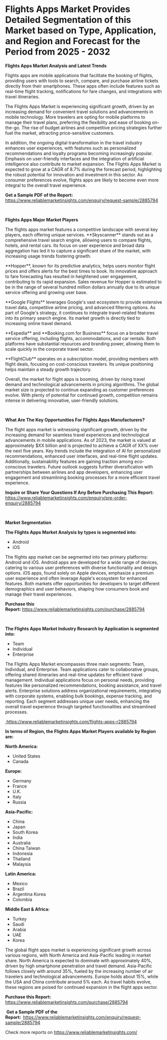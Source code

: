 <p><h1>Flights Apps Market Provides Detailed Segmentation of this Market based on Type, Application, and Region and Forecast for the Period from 2025 - 2032</h1></p><p><strong>Flights Apps Market Analysis and Latest Trends</strong></p>
<p><p>Flights apps are mobile applications that facilitate the booking of flights, providing users with tools to search, compare, and purchase airline tickets directly from their smartphones. These apps often include features such as real-time flight tracking, notifications for fare changes, and integrations with travel itineraries.</p><p>The Flights Apps Market is experiencing significant growth, driven by an increasing demand for convenient travel solutions and advancements in mobile technology. More travelers are opting for mobile platforms to manage their travel plans, preferring the flexibility and ease of booking on-the-go. The rise of budget airlines and competitive pricing strategies further fuel the market, attracting price-sensitive customers.</p><p>In addition, the ongoing digital transformation in the travel industry enhances user experiences, with features such as personalized recommendations and loyalty programs becoming increasingly popular. Emphasis on user-friendly interfaces and the integration of artificial intelligence also contribute to market expansion. The Flights Apps Market is expected to grow at a CAGR of 8.7% during the forecast period, highlighting the robust potential for innovation and investment in this sector. As consumer preferences evolve, flights apps are likely to become even more integral to the overall travel experience.</p></p>
<p><strong>Get a Sample PDF of the Report:&nbsp;</strong> <a href="https://www.reliablemarketinsights.com/enquiry/request-sample/2885794?utm_campaign=2938&utm_medium=2&utm_source=Github&utm_content=ia&utm_term=13032025&utm_id=flights-apps">https://www.reliablemarketinsights.com/enquiry/request-sample/2885794</a></p>
<p>&nbsp;</p>
<p><strong>Flights Apps Major Market Players</strong></p>
<p><p>The flights apps market features a competitive landscape with several key players, each offering unique services. **Skyscanner** stands out as a comprehensive travel search engine, allowing users to compare flights, hotels, and rental cars. Its focus on user experience and broad data aggregation has led it to capture a significant share of the market, with increasing usage trends fostering growth.</p><p>**Hopper**, known for its predictive analytics, helps users monitor flight prices and offers alerts for the best times to book. Its innovative approach to fare forecasting has resulted in heightened user engagement, contributing to its rapid expansion. Sales revenue for Hopper is estimated to be in the range of several hundred million dollars annually due to its unique service offering and growing user base.</p><p>**Google Flights** leverages Google's vast ecosystem to provide extensive travel data, competitive airline pricing, and advanced filtering options. As part of Google's strategy, it continues to integrate travel-related features into its primary search engine. Its market growth is directly tied to increasing online travel demand.</p><p>**Expedia** and **Booking.com for Business** focus on a broader travel service offering, including flights, accommodations, and car rentals. Both platforms have substantial resources and branding power, allowing them to scale quickly in the corporate travel sector.</p><p>**FlightClub** operates on a subscription model, providing members with flight deals, focusing on cost-conscious travelers. Its unique positioning helps maintain a steady growth trajectory.</p><p>Overall, the market for flight apps is booming, driven by rising travel demand and technological advancements in pricing algorithms. The global market size is projected to continue expanding as customer preferences evolve. With plenty of potential for continued growth, competition remains intense in delivering innovative, user-friendly solutions.</p></p>
<p>&nbsp;</p>
<p><strong>What Are The Key Opportunities For Flights Apps Manufacturers?</strong></p>
<p><p>The flight apps market is witnessing significant growth, driven by the increasing demand for seamless travel experiences and technological advancements in mobile applications. As of 2023, the market is valued at approximately $XX billion and is projected to achieve a CAGR of XX% over the next five years. Key trends include the integration of AI for personalized recommendations, enhanced user interfaces, and real-time flight updates. Additionally, sustainability features are gaining traction among eco-conscious travelers. Future outlook suggests further diversification with partnerships between airlines and app developers, enhancing user engagement and streamlining booking processes for a more efficient travel experience.</p></p>
<p><strong>Inquire or Share Your Questions If Any Before Purchasing This Report:</strong> <a href="https://www.reliablemarketinsights.com/enquiry/pre-order-enquiry/2885794?utm_campaign=2938&utm_medium=2&utm_source=Github&utm_content=ia&utm_term=13032025&utm_id=flights-apps">https://www.reliablemarketinsights.com/enquiry/pre-order-enquiry/2885794</a></p>
<p>&nbsp;</p>
<p><strong>Market Segmentation</strong></p>
<p><strong>The Flights Apps Market Analysis by types is segmented into:</strong></p>
<p><ul><li>Android</li><li>iOS</li></ul></p>
<p><p>The flights app market can be segmented into two primary platforms: Android and iOS. Android apps are developed for a wide range of devices, catering to various user preferences with diverse functionality and design options. iOS apps, found solely on Apple devices, emphasize a premium user experience and often leverage Apple's ecosystem for enhanced features. Both markets offer opportunities for developers to target different demographics and user behaviors, shaping how consumers book and manage their travel experiences.</p></p>
<p><strong>Purchase this Report:&nbsp;</strong><a href="https://www.reliablemarketinsights.com/purchase/2885794?utm_campaign=2938&utm_medium=2&utm_source=Github&utm_content=ia&utm_term=13032025&utm_id=flights-apps">https://www.reliablemarketinsights.com/purchase/2885794</a></p>
<p>&nbsp;</p>
<p><strong>The Flights Apps Market Industry Research by Application is segmented into:</strong></p>
<p><ul><li>Team</li><li>Individual</li><li>Enterprise</li></ul></p>
<p><p>The Flights Apps Market encompasses three main segments: Team, Individual, and Enterprise. Team applications cater to collaborative groups, offering shared itineraries and real-time updates for efficient travel management. Individual applications focus on personal needs, providing features like personalized recommendations, booking assistance, and travel alerts. Enterprise solutions address organizational requirements, integrating with corporate systems, enabling bulk bookings, expense tracking, and reporting. Each segment addresses unique user needs, enhancing the overall travel experience through targeted functionalities and streamlined processes.</p></p>
<p><a href="https://www.reliablemarketinsights.com/flights-apps-r2885794?utm_campaign=2938&utm_medium=2&utm_source=Github&utm_content=ia&utm_term=13032025&utm_id=flights-apps">&nbsp;https://www.reliablemarketinsights.com/flights-apps-r2885794</a></p>
<p><strong>In terms of Region, the Flights Apps Market Players available by Region are:</strong></p>
<p>
    <p> <strong> North America: </strong>
        <ul>
            <li>United States</li>
            <li>Canada</li>
        </ul>
        </p> 
    <p> <strong> Europe: </strong>
        <ul>
            <li>Germany</li>
            <li>France</li>
            <li>U.K.</li>
            <li>Italy</li>
            <li>Russia</li>
        </ul>
        </p> 
    <p> <strong> Asia-Pacific: </strong>
        <ul>
            <li>China</li>
            <li>Japan</li>
            <li>South Korea</li>
            <li>India</li>
            <li>Australia</li>
            <li>China Taiwan</li>
            <li>Indonesia</li>
            <li>Thailand</li>
            <li>Malaysia</li>
        </ul>
        </p> 
    <p> <strong> Latin America: </strong>
        <ul>
            <li>Mexico</li>
            <li>Brazil</li>
            <li>Argentina Korea</li>
            <li>Colombia</li>
        </ul>
        </p> 
    <p> <strong> Middle East & Africa: </strong>
        <ul>
            <li>Turkey</li>
            <li>Saudi</li>
            <li>Arabia</li>
            <li>UAE</li>
            <li>Korea</li>
        </ul>
    </p>
    </p>
<p><p>The global flight apps market is experiencing significant growth across various regions, with North America and Asia-Pacific leading in market share. North America is expected to dominate with approximately 40%, driven by high smartphone penetration and travel demand. Asia-Pacific follows closely with around 35%, fueled by the increasing number of air travelers and technological advancements. Europe holds about 15%, while the USA and China contribute around 5% each. As travel habits evolve, these regions are poised for continued expansion in the flight apps sector.</p></p>
<p><strong>Purchase this Report: </strong><a href="https://www.reliablemarketinsights.com/purchase/2885794?utm_campaign=2938&utm_medium=2&utm_source=Github&utm_content=ia&utm_term=13032025&utm_id=flights-apps">https://www.reliablemarketinsights.com/purchase/2885794</a></p>
<p>&nbsp;<strong>Get a Sample PDF of the Report:&nbsp;&nbsp;</strong><a href="https://www.reliablemarketinsights.com/enquiry/request-sample/2885794?utm_campaign=2938&utm_medium=2&utm_source=Github&utm_content=ia&utm_term=13032025&utm_id=flights-apps">https://www.reliablemarketinsights.com/enquiry/request-sample/2885794</a></p>
<p><strong></strong></p>
<p>Check more reports on <a href="https://www.reliablemarketinsights.com/?utm_campaign=2938&utm_medium=2&utm_source=Github&utm_content=ia&utm_term=13032025&utm_id=flights-apps">https://www.reliablemarketinsights.com/</a></p>